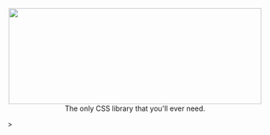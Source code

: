 <html>
<body>
<p align="center">
  <img 
 width="500"
height="190"
src="https://firebasestorage.googleapis.com/v0/b/icebasecdn.appspot.com/o/20220910_145352_0000%20(1).png?alt=media&token=226de300-6cb6-4e19-a49a-14bea3e44770"
<p> The only CSS library that you'll ever need. </p>
  >

</p>
 

   

   


